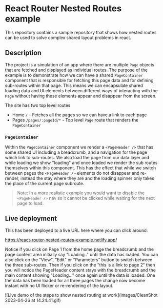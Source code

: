 # React Router Nested Routes example

This repository contains a sample repository that shows how nested routes can be used to solve complex shared layout problems in react.

## Description

The project is a simulation of an app where there are multiple `Page` objects that are fetched and displayed as individual routes. The purpose of the example is to demonstrate how we can have a shared `PageContainer` component that is responsible for fetching this page data and for defining sub-routes within that page. This means we can encapsulate shared loading data and UI elements between different ways of interacting with the `Page` without having these elements appear and disappear from the screen.

The site has two top level routes

- Home `/` - Fetches all the pages so we can have a link to each page
- Pages `/pages/:pageId/*` - Top level `Page` route that renders the `PageContainer`

### `PageContainer`

Within the `PageContainer` component we render a `<PageHeader />` that has some shared UI including a breadcrumb, and a navigation for the page which link to sub-routes. We also load the page from our data layer and while loading we show "loading" and once loaded we render the sub routes themselves within this component. This has the effect that while we switch between pages the `<PageHeader />` elements do not disappear and re-render, instead the stay where they are and the loading spinner only takes the place of the current page subroute.

> Note: In a more realistic example you would want to disable the `<PageHeader />` nav so it cannot be clicked while waiting for the next page to load.

## Live deployment

This has been deployed to a live URL here where you can click around:

https://react-router-nested-routes-example.netlify.app/

Notice if you click on Page 1 from the home page the breadcrumb and the page content area initially say "Loading.." until the data has loaded. You can also click on the "View", "Edit" or "Parameters" button to switch between the three sub-routes. Then if you click on the "this is a link to page 2" then you will notice the PageHeader content stays with the breadcrumb and the main content showing "Loading..." once again until the data is loaded. One the data has been loaded for all three pages the change now become instant with no UI flicker or re-rendering of the layout.

![Live demo of the steps to show nested routing at work](images/CleanShot 2023-04-26 at 14.24.41.gif)
